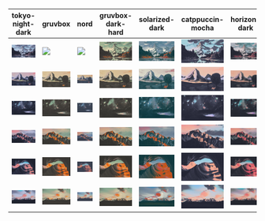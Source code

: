 |tokyo-night-dark|gruvbox|nord|gruvbox-dark-hard|solarized-dark|catppuccin-mocha|horizon-dark|material|catppuccin-macchiato|everforest|
|---|---|---|---|---|---|---|---|---|---|
|<img src="https://github.com/bodenlosus/palettify-rust/blob/master/examples/images/tokyo-night-dark/palettify-s9uee41d5ece1.png">|<img src="https://github.com/bodenlosus/palettify-rust/blob/master/examples/images/gruvbox/palettify-s9uee41d5ece1.png">|<img src="https://github.com/bodenlosus/palettify-rust/blob/master/examples/images/nord/palettify-s9uee41d5ece1.png">|<img src="https://github.com/bodenlosus/palettify-rust/blob/master/examples/images/gruvbox-dark-hard/palettify-s9uee41d5ece1.png">|<img src="https://github.com/bodenlosus/palettify-rust/blob/master/examples/images/solarized-dark/palettify-s9uee41d5ece1.png">|<img src="https://github.com/bodenlosus/palettify-rust/blob/master/examples/images/catppuccin-mocha/palettify-s9uee41d5ece1.png">|<img src="https://github.com/bodenlosus/palettify-rust/blob/master/examples/images/horizon-dark/palettify-s9uee41d5ece1.png">|<img src="https://github.com/bodenlosus/palettify-rust/blob/master/examples/images/material/palettify-s9uee41d5ece1.png">|<img src="https://github.com/bodenlosus/palettify-rust/blob/master/examples/images/catppuccin-macchiato/palettify-s9uee41d5ece1.png">|<img src="https://github.com/bodenlosus/palettify-rust/blob/master/examples/images/everforest/palettify-s9uee41d5ece1.png">|
|<img src="https://github.com/bodenlosus/palettify-rust/blob/master/examples/images/tokyo-night-dark/palettify-moe-wanders-the-rox-to-dueling-peaks-web.jpg">|<img src="https://github.com/bodenlosus/palettify-rust/blob/master/examples/images/gruvbox/palettify-moe-wanders-the-rox-to-dueling-peaks-web.jpg">|<img src="https://github.com/bodenlosus/palettify-rust/blob/master/examples/images/nord/palettify-moe-wanders-the-rox-to-dueling-peaks-web.jpg">|<img src="https://github.com/bodenlosus/palettify-rust/blob/master/examples/images/gruvbox-dark-hard/palettify-moe-wanders-the-rox-to-dueling-peaks-web.jpg">|<img src="https://github.com/bodenlosus/palettify-rust/blob/master/examples/images/solarized-dark/palettify-moe-wanders-the-rox-to-dueling-peaks-web.jpg">|<img src="https://github.com/bodenlosus/palettify-rust/blob/master/examples/images/catppuccin-mocha/palettify-moe-wanders-the-rox-to-dueling-peaks-web.jpg">|<img src="https://github.com/bodenlosus/palettify-rust/blob/master/examples/images/horizon-dark/palettify-moe-wanders-the-rox-to-dueling-peaks-web.jpg">|<img src="https://github.com/bodenlosus/palettify-rust/blob/master/examples/images/material/palettify-moe-wanders-the-rox-to-dueling-peaks-web.jpg">|<img src="https://github.com/bodenlosus/palettify-rust/blob/master/examples/images/catppuccin-macchiato/palettify-moe-wanders-the-rox-to-dueling-peaks-web.jpg">|<img src="https://github.com/bodenlosus/palettify-rust/blob/master/examples/images/everforest/palettify-moe-wanders-the-rox-to-dueling-peaks-web.jpg">|
|<img src="https://github.com/bodenlosus/palettify-rust/blob/master/examples/images/tokyo-night-dark/palettify-shahab-alizadeh-nebula.jpg">|<img src="https://github.com/bodenlosus/palettify-rust/blob/master/examples/images/gruvbox/palettify-shahab-alizadeh-nebula.jpg">|<img src="https://github.com/bodenlosus/palettify-rust/blob/master/examples/images/nord/palettify-shahab-alizadeh-nebula.jpg">|<img src="https://github.com/bodenlosus/palettify-rust/blob/master/examples/images/gruvbox-dark-hard/palettify-shahab-alizadeh-nebula.jpg">|<img src="https://github.com/bodenlosus/palettify-rust/blob/master/examples/images/solarized-dark/palettify-shahab-alizadeh-nebula.jpg">|<img src="https://github.com/bodenlosus/palettify-rust/blob/master/examples/images/catppuccin-mocha/palettify-shahab-alizadeh-nebula.jpg">|<img src="https://github.com/bodenlosus/palettify-rust/blob/master/examples/images/horizon-dark/palettify-shahab-alizadeh-nebula.jpg">|<img src="https://github.com/bodenlosus/palettify-rust/blob/master/examples/images/material/palettify-shahab-alizadeh-nebula.jpg">|<img src="https://github.com/bodenlosus/palettify-rust/blob/master/examples/images/catppuccin-macchiato/palettify-shahab-alizadeh-nebula.jpg">|<img src="https://github.com/bodenlosus/palettify-rust/blob/master/examples/images/everforest/palettify-shahab-alizadeh-nebula.jpg">|
|<img src="https://github.com/bodenlosus/palettify-rust/blob/master/examples/images/tokyo-night-dark/palettify-10-12.jpg">|<img src="https://github.com/bodenlosus/palettify-rust/blob/master/examples/images/gruvbox/palettify-10-12.jpg">|<img src="https://github.com/bodenlosus/palettify-rust/blob/master/examples/images/nord/palettify-10-12.jpg">|<img src="https://github.com/bodenlosus/palettify-rust/blob/master/examples/images/gruvbox-dark-hard/palettify-10-12.jpg">|<img src="https://github.com/bodenlosus/palettify-rust/blob/master/examples/images/solarized-dark/palettify-10-12.jpg">|<img src="https://github.com/bodenlosus/palettify-rust/blob/master/examples/images/catppuccin-mocha/palettify-10-12.jpg">|<img src="https://github.com/bodenlosus/palettify-rust/blob/master/examples/images/horizon-dark/palettify-10-12.jpg">|<img src="https://github.com/bodenlosus/palettify-rust/blob/master/examples/images/material/palettify-10-12.jpg">|<img src="https://github.com/bodenlosus/palettify-rust/blob/master/examples/images/catppuccin-macchiato/palettify-10-12.jpg">|<img src="https://github.com/bodenlosus/palettify-rust/blob/master/examples/images/everforest/palettify-10-12.jpg">|
|<img src="https://github.com/bodenlosus/palettify-rust/blob/master/examples/images/tokyo-night-dark/palettify-ashim-d-silva-WeYamle9fDM-unsplash.jpg">|<img src="https://github.com/bodenlosus/palettify-rust/blob/master/examples/images/gruvbox/palettify-ashim-d-silva-WeYamle9fDM-unsplash.jpg">|<img src="https://github.com/bodenlosus/palettify-rust/blob/master/examples/images/nord/palettify-ashim-d-silva-WeYamle9fDM-unsplash.jpg">|<img src="https://github.com/bodenlosus/palettify-rust/blob/master/examples/images/gruvbox-dark-hard/palettify-ashim-d-silva-WeYamle9fDM-unsplash.jpg">|<img src="https://github.com/bodenlosus/palettify-rust/blob/master/examples/images/solarized-dark/palettify-ashim-d-silva-WeYamle9fDM-unsplash.jpg">|<img src="https://github.com/bodenlosus/palettify-rust/blob/master/examples/images/catppuccin-mocha/palettify-ashim-d-silva-WeYamle9fDM-unsplash.jpg">|<img src="https://github.com/bodenlosus/palettify-rust/blob/master/examples/images/horizon-dark/palettify-ashim-d-silva-WeYamle9fDM-unsplash.jpg">|<img src="https://github.com/bodenlosus/palettify-rust/blob/master/examples/images/material/palettify-ashim-d-silva-WeYamle9fDM-unsplash.jpg">|<img src="https://github.com/bodenlosus/palettify-rust/blob/master/examples/images/catppuccin-macchiato/palettify-ashim-d-silva-WeYamle9fDM-unsplash.jpg">|<img src="https://github.com/bodenlosus/palettify-rust/blob/master/examples/images/everforest/palettify-ashim-d-silva-WeYamle9fDM-unsplash.jpg">|
|<img src="https://github.com/bodenlosus/palettify-rust/blob/master/examples/images/tokyo-night-dark/palettify-s-b-vonlanthen-A8iLzX6OddM-unsplash.jpg">|<img src="https://github.com/bodenlosus/palettify-rust/blob/master/examples/images/gruvbox/palettify-s-b-vonlanthen-A8iLzX6OddM-unsplash.jpg">|<img src="https://github.com/bodenlosus/palettify-rust/blob/master/examples/images/nord/palettify-s-b-vonlanthen-A8iLzX6OddM-unsplash.jpg">|<img src="https://github.com/bodenlosus/palettify-rust/blob/master/examples/images/gruvbox-dark-hard/palettify-s-b-vonlanthen-A8iLzX6OddM-unsplash.jpg">|<img src="https://github.com/bodenlosus/palettify-rust/blob/master/examples/images/solarized-dark/palettify-s-b-vonlanthen-A8iLzX6OddM-unsplash.jpg">|<img src="https://github.com/bodenlosus/palettify-rust/blob/master/examples/images/catppuccin-mocha/palettify-s-b-vonlanthen-A8iLzX6OddM-unsplash.jpg">|<img src="https://github.com/bodenlosus/palettify-rust/blob/master/examples/images/horizon-dark/palettify-s-b-vonlanthen-A8iLzX6OddM-unsplash.jpg">|<img src="https://github.com/bodenlosus/palettify-rust/blob/master/examples/images/material/palettify-s-b-vonlanthen-A8iLzX6OddM-unsplash.jpg">|<img src="https://github.com/bodenlosus/palettify-rust/blob/master/examples/images/catppuccin-macchiato/palettify-s-b-vonlanthen-A8iLzX6OddM-unsplash.jpg">|<img src="https://github.com/bodenlosus/palettify-rust/blob/master/examples/images/everforest/palettify-s-b-vonlanthen-A8iLzX6OddM-unsplash.jpg">|
